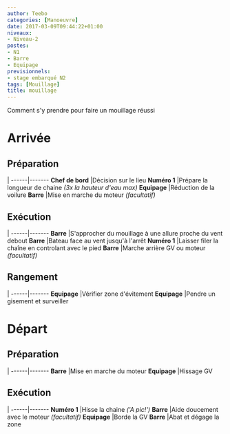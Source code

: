 ```yaml
---
author: Teebo
categories: [Manoeuvre]
date: 2017-03-09T09:44:22+01:00
niveaux:
- Niveau-2
postes:
- N1
- Barre
- Equipage
previsionnels:
- stage embarqué N2
tags: [Mouillage]
title: mouillage
---
```

Comment s'y prendre pour faire un mouillage réussi
<!--more-->
# Arrivée
## Préparation
 |
------|-------
**Chef de bord** |Décision sur le lieu
**Numéro 1** |Prépare la longueur de chaine _(3x la hauteur d'eau max)_
**Equipage** |Réduction de la voilure
**Barre** |Mise en marche du moteur _(facultatif)_

## Exécution
 |
------|-------
**Barre** |S'approcher du mouillage à une allure proche du vent debout
**Barre** |Bateau face au vent jusqu'à l'arrêt
**Numéro 1** |Laisser filer la chaîne en controlant avec le pied
**Barre** |Marche arrière GV ou moteur _(facultatif)_

## Rangement
 |
------|-------
**Equipage** |Vérifier zone d'évitement
**Equipage** |Pendre un gisement et surveiller

# Départ
## Préparation
 |
------|-------
**Barre** |Mise en marche du moteur
**Equipage** |Hissage GV

## Exécution
|
------|-------
**Numéro 1** |Hisse la chaine _('A pic!')_
**Barre** |Aide doucement avec le moteur _(facultatif)_
**Equipage** |Borde la GV
**Barre** |Abat et dégage la zone
